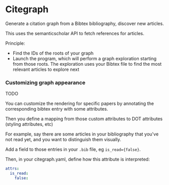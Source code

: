 # Citegraph

Generate a citation graph from a Bibtex bibliography, discover
new articles.


This uses the semanticscholar API to fetch references for articles.


Principle:
* Find the IDs of the roots of your graph
* Launch the program, which will perform a graph exploration 
starting from those roots. The exploration uses your Bibtex 
file to find the most relevant articles to explore next


### Customizing graph appearance

TODO

You can customize the rendering for specific papers by annotating
the corresponding bibtex entry with some attributes.

Then you define a mapping from those custom attributes to DOT
attributes (styling attributes, etc)


For example, say there are some articles in your bibliography
that you've not read yet, and you want to distinguish them visually.

Add a field to those entries in your `.bib` file, eg `is_read={false}`.

Then, in your citegraph.yaml, define how this attribute is interpreted:
```yaml
attrs:
  is_read:
    false:


```






